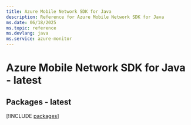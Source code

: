 ```yaml
---
title: Azure Mobile Network SDK for Java
description: Reference for Azure Mobile Network SDK for Java
ms.date: 06/18/2025
ms.topic: reference
ms.devlang: java
ms.service: azure-monitor
---
```

# Azure Mobile Network SDK for Java - latest
## Packages - latest
[!INCLUDE [packages](mobile-network-index.md)]